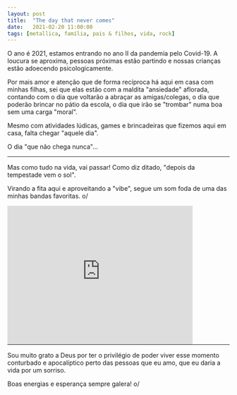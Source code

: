 ```yaml
---
layout: post
title:  "The day that never comes"
date:   2021-02-20 11:00:00
tags: [metallica, família, pais & filhos, vida, rock]
---
```



O ano é 2021, estamos entrando no ano II da pandemia pelo Covid-19. A loucura se aproxima, pessoas próximas estão partindo e nossas crianças estão adoecendo psicologicamente.

Por mais amor e atenção que de forma recíproca há aqui em casa com minhas filhas, sei que elas estão com a maldita "ansiedade" aflorada, contando com o dia que voltarão a abraçar as amigas/colegas, o dia que poderão brincar no pátio da escola, o dia que irão se "trombar" numa boa sem uma carga "moral".

Mesmo com atividades lúdicas, games e brincadeiras que fizemos aqui em casa, falta chegar "aquele dia".

O dia "que não chega nunca"...

<hr style="margin:0 0 15px 0;" />

Mas como tudo na vida, vai passar! Como diz ditado, "depois da tempestade vem o sol".

Virando a fita aqui e aproveitando a "vibe", segue um som foda de uma das minhas bandas favoritas. o/

<iframe allowfullscreen="" frameborder="0" width="420" height="315" src="https://www.youtube.com/embed/dkNfNR1WYMY"></iframe>

<hr style="margin:0 0 15px 0;" />

Sou muito grato a Deus por ter o privilégio de poder viver esse momento conturbado e apocalíptico perto das pessoas que eu amo, que eu daria a vida por um sorriso.

Boas energias e esperança sempre galera! o/